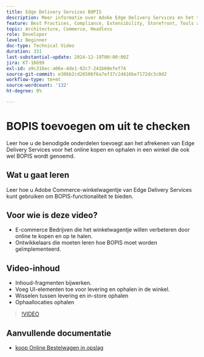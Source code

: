 ```yaml
---
title: Edge Delivery Services BOPIS
description: Meer informatie over Adobe Edge Delivery Services en het toevoegen van een online ophaalservice in winkel of BOPIS-functionaliteit voor uitchecken.
feature: Best Practices, Compliance, Extensibility, Storefront, Tools and External Services
topic: Architecture, Commerce, Headless
role: Developer
level: Beginner
doc-type: Technical Video
duration: 331
last-substantial-update: 2024-12-19T00:00:00Z
jira: KT-16699
exl-id: a9c316ec-a06e-4de1-92c7-241b60efef74
source-git-commit: e306b2cd26506f6a7ef37c2d416be7172dc3c0d2
workflow-type: tm+mt
source-wordcount: '132'
ht-degree: 0%

---
```


# BOPIS toevoegen om uit te checken

Leer hoe u de benodigde onderdelen toevoegt aan het afrekenen van Edge Delivery Services voor het online kopen en ophalen in een winkel die ook wel BOPIS wordt genoemd.

## Wat u gaat leren

Leer hoe u Adobe Commerce-winkelwagentje van Edge Delivery Services kunt gebruiken om BOPIS-functionaliteit te bieden.

## Voor wie is deze video?

* E-commerce Bedrijven die het winkelwagentje willen verbeteren door online te kopen en op te halen.
* Ontwikkelaars die moeten leren hoe BOPIS moet worden geïmplementeerd.

## Video-inhoud

* Inhoud-fragmenten bijwerken.
* Voeg UI-elementen toe voor levering en ophalen in de winkel.
* Wisselen tussen levering en in-store ophalen
* Ophaallocaties ophalen

>[!VIDEO](https://video.tv.adobe.com/v/3441706?learn=on&captions=dut)

## Aanvullende documentatie

* [ koop Online Bestelwagen in opslag ](https://experienceleague.adobe.com/developer/commerce/storefront/dropins/checkout/tutorials/buy-online-pickup-in-store/?lang=nl-NL)

